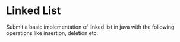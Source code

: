 # Linked List
Submit a basic implementation of linked list in java with the following operations like insertion, deletion etc.
